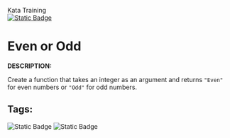 Kata Training <br>
[![Static Badge](https://img.shields.io/badge/8kyu%20-%20black?style=flat&logo=codewars&labelColor=B1361E&color=black)](Javascript/8kyu)

# Even or Odd

**DESCRIPTION:**

Create a function that takes an integer as an argument and returns `"Even"` for even numbers or `"Odd"` for odd numbers.

## Tags:

![Static Badge](https://img.shields.io/badge/fundamentals%20-%20purple?style=plastic) ![Static Badge](https://img.shields.io/badge/mathematics%20-%20royalblue?style=plastic) 